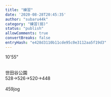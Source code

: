 ```yaml
---
title: "練習"
date: '2020-08-28T20:45:35'
author: "subaru44k"
category: "練習(弱)"
status: "publish"
allowComments: true
convertBreaks: false
entryHash: "e428d3110b11cde95c0e3112aa5f19d3"
---
```

10'55"<div><br></div><div>世田谷公園</div><div>528→526→520→448</div><div><br></div><div>459jog</div><div><br></div>
